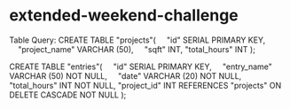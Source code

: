 # extended-weekend-challenge

Table Query:
CREATE TABLE "projects"(
    "id" SERIAL PRIMARY KEY,
    "project_name" VARCHAR (50),
    "sqft" INT,
	"total_hours" INT
);

CREATE TABLE "entries"(
    "id" SERIAL PRIMARY KEY,
    "entry_name" VARCHAR (50) NOT NULL,
    "date" VARCHAR (20) NOT NULL,
	"total_hours" INT NOT NULL,
	"project_id" INT REFERENCES "projects" ON DELETE CASCADE NOT NULL
);